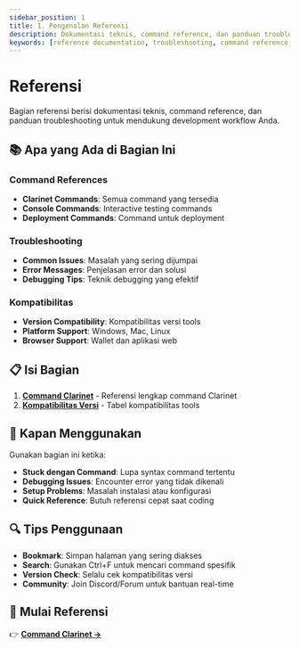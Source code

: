```yaml
---
sidebar_position: 1
title: 1. Pengenalan Referensi
description: Dokumentasi teknis, command reference, dan panduan troubleshooting untuk mendukung development workflow Stacks
keywords: [reference documentation, troubleshooting, command reference, technical documentation, development support]
---
```


# Referensi

Bagian referensi berisi dokumentasi teknis, command reference, dan panduan troubleshooting untuk mendukung development workflow Anda.

## 📚 Apa yang Ada di Bagian Ini

### Command References
- **Clarinet Commands**: Semua command yang tersedia
- **Console Commands**: Interactive testing commands
- **Deployment Commands**: Command untuk deployment

### Troubleshooting
- **Common Issues**: Masalah yang sering dijumpai
- **Error Messages**: Penjelasan error dan solusi
- **Debugging Tips**: Teknik debugging yang efektif

### Kompatibilitas
- **Version Compatibility**: Kompatibilitas versi tools
- **Platform Support**: Windows, Mac, Linux
- **Browser Support**: Wallet dan aplikasi web

## 📋 Isi Bagian

1. **[Command Clarinet](./clarinet-commands.md)** - Referensi lengkap command Clarinet
2. **[Kompatibilitas Versi](./version-compatibility.md)** - Tabel kompatibilitas tools

## 🎯 Kapan Menggunakan

Gunakan bagian ini ketika:
- **Stuck dengan Command**: Lupa syntax command tertentu
- **Debugging Issues**: Encounter error yang tidak dikenali
- **Setup Problems**: Masalah instalasi atau konfigurasi
- **Quick Reference**: Butuh referensi cepat saat coding

## 🔍 Tips Penggunaan

- **Bookmark**: Simpan halaman yang sering diakses
- **Search**: Gunakan Ctrl+F untuk mencari command spesifik
- **Version Check**: Selalu cek kompatibilitas versi
- **Community**: Join Discord/Forum untuk bantuan real-time

## 🚀 Mulai Referensi

👉 **[Command Clarinet →](./clarinet-commands.md)**